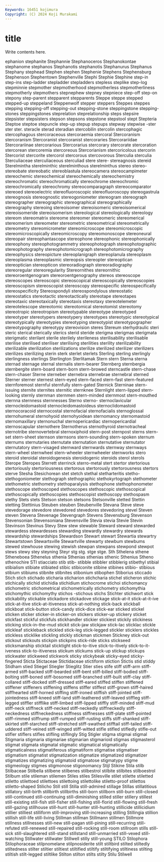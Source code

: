 ```yaml
---
Keywords: 16451 kojimura
Copyright: (C) 2024 Koji Murakami
---
```


# title

Write contents here.



ephanion stephanite Stephannie Stephanoceros
Stephanokontae stephanome stephanos Stephanotis stephanotis Stephanurus Stephanus Stephany stephead Stephen
stephen Stephenie Stephens Stephensburg Stephenson Stephentown Stephenville Stephi Stephie Stephine
step-in step-ins step-ladder stepladder stepladders stepless steplike step-log stepminnie stepmother
stepmotherhood stepmotherless stepmotherliness stepmotherly stepmothers stepnephew stepney stepniece step-off step-on
stepony step-parent stepparent stepparents Steppe steppe stepped stepped-up steppeland Steppenwolf
stepper steppers Steppes steppes stepping stepping-off stepping-out stepping-stone steppingstone stepping-stones
steppingstones steprelation steprelationship steps stepsire stepsister stepsisters stepson stepsons stepstone
stepstool stept Stepteria Steptoe steptoe stepuncle step-up stepup stepups stepway
stepwise -ster ster ster. steracle sterad steradian stercobilin stercolin stercophagic
stercophagous stercoraceous stercoraemia stercoral Stercoranism stercoranism Stercoranist stercoranist stercoraries Stercorariidae
Stercorariinae stercorarious Stercorarius stercorary stercorate stercoration stercorean stercoremia stercoreous Stercorianism
stercoricolous stercorin Stercorist stercorite stercorol stercorous stercovorous Sterculia sterculia Sterculiaceae
sterculiaceous sterculiad stere stere- stereagnosis stereid Sterelmintha sterelminthic sterelminthous sterelminthus
stereo stereo- stereobate stereobatic stereoblastula stereocamera stereocampimeter stereochemic stereochemical stereochemically
stereochemistry stereochromatic stereochromatically stereochrome stereochromic stereochromically stereochromy stereocomparagraph stereocomparator stereoed
stereoelectric stereofluoroscopic stereofluoroscopy stereogastrula stereognosis stereognostic stereogoniometer stereogram stereograph stereographer
stereographic stereographical stereographically stereography stereoing stereoisomer stereoisomeric stereoisomerical stereoisomeride stereoisomerism
stereological stereologically stereology stereom stereomatrix stereome stereomer stereomeric stereomerical stereomerism
stereometer stereometric stereometrical stereometrically stereometry stereomicrometer stereomicroscope stereomicroscopic stereomicroscopically stereomicroscopy
stereomonoscope stereoneural stereopair stereophantascope stereophone stereophonic stereophonically stereophony stereophotogrammetry stereophotograph
stereophotographic stereophotography stereophotomicrograph stereophotomicrography stereophysics stereopicture stereoplanigraph stereoplanula stereoplasm stereoplasma
stereoplasmic stereopsis stereopter stereoptican stereoptician stereopticon stereoradiograph stereoradiography stereoregular stereoregularity
Stereornithes stereornithic stereoroentgenogram stereoroentgenography stereos stereoscope stereoscopes stereoscopic stereoscopical stereoscopically
stereoscopies stereoscopism stereoscopist stereoscopy stereospecific stereospecifically stereospecificity Stereospondyli stereospondylous stereostatic
stereostatics stereotactic stereotactically stereotape stereotapes stereotaxic stereotaxically stereotaxis stereotaxy stereotelemeter
stereotelescope stereotomic stereotomical stereotomist stereotomy stereotropic stereotropism stereotypable stereotype stereotyped
stereotyper stereotypers stereotypery stereotypes stereotypic stereotypical stereotypically stereotypies stereotyping stereotypist
stereotypographer stereotypography stereotypy stereovision steres Stereum sterhydraulic steri steric sterical
sterically sterics sterid steride sterigma sterigmas sterigmata sterigmatic sterilant sterile
sterilely sterileness sterilisability sterilisable sterilise sterilised steriliser sterilising sterilities sterility
sterilizability sterilizable sterilization sterilizations sterilize sterilized sterilizer sterilizers sterilizes sterilizing
sterin sterk sterlet sterlets Sterling sterling sterlingly sterlingness sterlings Sterlington
Sterlitamak Stern stern Sterna sterna sternad sternage sternal sternalis stern-bearer
Sternberg sternbergia sternbergite stern-board stern-born stern-browed sterncastle stern-chase stern-chaser Sterne
sterneber sternebra sternebrae sternebral sterned Sterner sterner sternest stern-eyed stern-faced
stern-fast stern-featured sternforemost sternful sternfully stern-gated Sternick Sterninae stern-issuing sternite
sternites sternitic sternknee Sternlight stern-lipped stern-looking sternly sternman sternmen stern-minded
sternmost stern-mouthed sternna sternness sternnesses Sterno sterno- sternoclavicular sternocleidomastoid sternocleidomastoideus
sternoclidomastoid sternocoracoid sternocostal sternofacial sternofacialis sternoglossal sternohumeral sternohyoid sternohyoidean sternomancy
sternomastoid sternomaxillary sternonuchal sternopericardiac sternopericardial sternoscapular sternothere Sternotherus sternothyroid sternotracheal
sternotribe sternovertebral sternoxiphoid stern-post sternpost sterns stern-set stern-sheet sternson sternsons
stern-sounding stern-spoken sternum sternums sternutaries sternutate sternutation sternutative sternutator sternutatory
stern-visaged sternward sternwards sternway sternways stern-wheel sternwheel stern-wheeler sternwheeler sternworks
stero steroid steroidal steroidogenesis steroidogenic steroids sterol sterols Sterope Steropes
Sterrett sterrinck sterro-metal stert stertor stertorious stertoriously stertoriousness stertorous stertorously
stertorousness stertors sterve Stesha Stesichorean stet stetch stethal stetharteritis stetho-
stethogoniometer stethograph stethographic stethokyrtograph stethometer stethometric stethometry stethoparalysis stethophone stethophonometer
stethoscope stethoscoped stethoscopes stethoscopic stethoscopical stethoscopically stethoscopies stethoscopist stethoscopy stethospasm
stethy Stets stets Stetson stetson stetsons Stetsonville stetted Stettin stetting
Stettinius Steuben steuben Steubenville Stevana Steve steve stevedorage stevedore stevedored
stevedores stevedoring stevel Steven steven Stevena Stevenage Stevengraph Stevens Stevensburg
Stevenson Stevensonian Stevensoniana Stevensville Stevia stevia Stevie Stevin Stevinson Stevinus
Stevy Stew stew stewable Steward steward stewarded stewardess stewardesses stewarding
stewardly stewardry stewards stewardship stewardships Stewardson Stewart stewart Stewartia stewartry
Stewartstown Stewartsville Stewartville stewarty stewbum stewbums stewed stewhouse stewing stewish
stewpan stewpans stewpond stewpot stews stewy stey steyning Steyr stg
stg. stge stge. Sth Sthelena sthene Stheneboea Sthenelus sthenia Sthenias
sthenias sthenic Sthenius Stheno sthenochire STI stiacciato stib stib- stibble
stibbler stibblerig stibethyl stibial stibialism stibiate stibiated stibic stibiconite stibine
stibines stibio- stibious stibium stibiums stibnite stibnites stibonium stibophen Stiborius
sticcado Stich stich stichado sticharia sticharion stichcharia stichel sticheron stichic
stichically stichid stichidia stichidium stichocrome stichoi stichomancy stichometric stichometrical stichometrically
stichometry stichomythia stichomythic stichomythy stichos -stichous stichs Stichter stichwort stick
stickability stickable stickadore stickadove stickage stick-at-it stick-at-it-ive stick-at-itive stick-at-itiveness stick-at-nothing
stick-back stickball stickboat stick-button stick-candy stick-dice stick-ear sticked stickel sticken
sticker sticker-in sticker-on stickers sticker-up stickery sticket stickfast stickful stickfuls
stickhandler stickier stickiest stickily stickiness sticking stick-in-the-mud stickit stick-jaw stickjaw
stick-lac sticklac stickle stickleaf stickleback stickled stick-leg stick-legged stickler sticklers
stickles stickless sticklike stickling stickly stickman stickmen Stickney stick-out stickout
stickouts stickpin stickpins stick-ride sticks stickseed sticksmanship sticktail sticktight stick-to-itive
stick-to-itively stick-to-it-iveness stick-to-itiveness stickum stickums stick-up stickup stickups stickwater stickweed
stickwork sticky stickybeak sticky-eyed sticky-fingered Sticta Stictaceae Stictidaceae stictiform stiction
Stictis stid stiddy Stidham stied Stiegel Stiegler Stieglitz Stier sties
stife stiff stiff-arm stiff-armed stiff-backed stiff-bearded stiff-bent stiff-billed stiff-bodied stiff-bolting
stiff-boned stiff-bosomed stiff-branched stiff-built stiff-clay stiff-collared stiff-docked stiff-dressed stiff-eared stiffed
stiffen stiffened stiffener stiffeners stiffening stiffens stiffer stiffest stiff-grown stiff-haired
stiffhearted stiff-horned stiffing stiff-ironed stiffish stiff-jointed stiff-jointedness stiff-kneed stiff-land stiff-leathered
stiff-leaved stiffleg stiff-legged stiffler stifflike stiff-limbed stiff-lipped stiffly stiff-minded stiff-mud
stiff-neck stiffneck stiff-necked stiff-neckedly stiffneckedly stiff-neckedness stiffneckedness stiffness stiffnesses stiff-plate
stiff-pointed stiff-rimmed stiffrump stiff-rumped stiff-rusting stiffs stiff-shanked stiff-skirted stiff-starched stiff-stretched
stiff-swathed stifftail stiff-tailed stiff-uddered stiff-veined stiff-winged stiff-witted stifle stifled stifledly
stifle-out stifler stiflers stifles stifling stiflingly Stig Stigler stigma stigmai
stigmal Stigmaria stigmaria stigmariae stigmarian stigmarioid stigmas stigmasterol stigmat stigmata
stigmatal stigmatic stigmatical stigmatically stigmaticalness stigmatiferous stigmatiform stigmatise stigmatiser stigmatism
stigmatist stigmatization stigmatize stigmatized stigmatizer stigmatizes stigmatizing stigmatoid stigmatose stigmatypy
stigme stigmeology stigmes stigmonose stigonomancy Stijl Stikine Stila stilb Stilbaceae
Stilbella stilbene stilbenes stilbestrol stilbite stilbites stilboestrol Stilbum stile stileman
stilemen Stiles stiles Stilesville stilet stilette stiletted stiletto stilettoed stilettoes
stilettoing stilettolike stiletto-proof stilettos stiletto-shaped Stilicho Still still Stilla still-admired
stillage Stillas stillatitious stillatory still-birth stillbirth stillbirths still-born stillborn still-burn
still-closed still-continued still-continuing still-diminishing stilled stiller stillery stillest still-existing still-fish
still-fisher still-fishing still-florid still-flowing still-fresh still-gazing stillhouse still-hunt still-hunter still-hunting
stillicide stillicidium stillier stilliest stilliform still-improving still-increasing stilling Stillingia stillion
stillish still-life still-living Stillman stillman Stillmann stillmen Stillmore stillness stillnesses
still-new still-pagan still-pining still-recurring still-refuted still-renewed still-repaired still-rocking still-room stillroom
stills still-sick still-slaughtered still-stand stillstand still-unmarried still-vexed still-watching Stillwater stillwater
Stillwell stilly still-young STILO Stilophora Stilophoraceae stilpnomelane stilpnosiderite stilt stiltbird
stilted stiltedly stiltedness stilter stiltier stiltiest stiltified stiltify stiltifying stiltiness
stilting stiltish stilt-legged stiltlike Stilton stilton stilts stilty Stilu Stilwell
